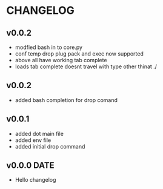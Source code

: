 # CHANGELOG 

## v0.0.2
* modfied bash in to core.py
* conf temp drop plug pack and exec now supported
* above all have working tab complete
* loads tab complete doesnt travel with type other thinat ./

## v0.0.2
* added bash completion for drop comand

## v0.0.1
* added dot main file
* added env file
* added initial drop command 

##  v0.0.0 DATE
* Hello changelog
